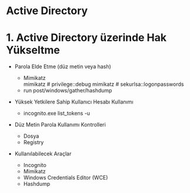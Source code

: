 # Active Directory

# 1. Active Directory üzerinde Hak Yükseltme

* Parola Elde Etme (düz metin veya hash)
	- Mimikatz	
		mimikatz # privilege::debug
		mimikatz # sekurlsa::logonpasswords
	- run post/windows/gather/hashdump

* Yüksek Yetkilere Sahip Kullanıcı Hesabı Kullanımı
	- incognito.exe list_tokens -u

* Düz Metin Parola Kullanımı Kontrolleri
	- Dosya
	- Registry

* Kullanılabilecek Araçlar
	- Incognito
	- Mimikatz
	- Windows Credentials Editor (WCE)
	- Hashdump
